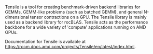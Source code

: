 Tensile is a tool for creating benchmark-driven backend libraries for GEMMs, GEMM-like problems (such as batched GEMM), and general N-dimensional tensor contractions on a GPU.
The Tensile library is mainly used as a backend library for rocBLAS.
Tensile acts as the performance backbone for a wide variety of 'compute' applications running on AMD GPUs.

Documentation for Tensile is available at https://rocm.docs.amd.com/projects/Tensile/en/latest/index.html.